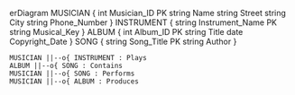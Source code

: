 erDiagram
    MUSICIAN {
        int Musician_ID PK
        string Name
        string Street
        string City
        string Phone_Number
    }
    INSTRUMENT {
        string Instrument_Name PK
        string Musical_Key
    }
    ALBUM {
        int Album_ID PK
        string Title
        date Copyright_Date
    }
    SONG {
        string Song_Title PK
        string Author
    }

    MUSICIAN ||--o{ INSTRUMENT : Plays
    ALBUM ||--o{ SONG : Contains
    MUSICIAN ||--o{ SONG : Performs
    MUSICIAN ||--o{ ALBUM : Produces

